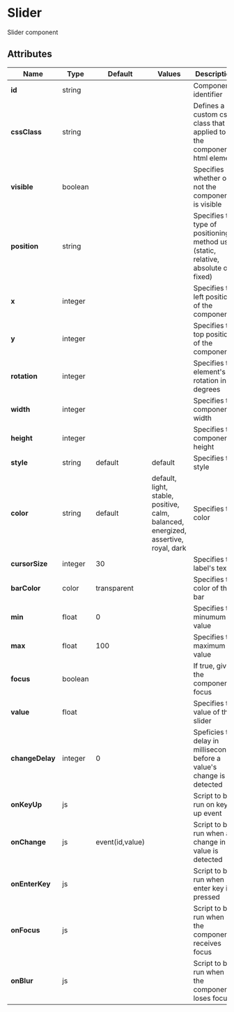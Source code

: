 
# Slider

Slider component
## Attributes

|Name|Type|Default|Values|Description|
|---|---|---|---|---|
|**id**|string|||Component identifier|
|**cssClass**|string|||Defines a custom css class that is applied to the component's html element|
|**visible**|boolean|||Specifies whether or not the component is visible|
|**position**|string|||Specifies the type of positioning method used (static, relative, absolute or fixed)|
|**x**|integer|||Specifies the left position of the component|
|**y**|integer|||Specifies the top position of the component|
|**rotation**|integer|||Specifies the element's rotation in degrees|
|**width**|integer|||Specifies the component's width|
|**height**|integer|||Specifies the component's height|
|**style**|string|default|default|Specifies the style|
|**color**|string|default|default, light, stable, positive, calm, balanced, energized, assertive, royal, dark|Specifies the color|
|**cursorSize**|integer|30||Specifies the label's text|
|**barColor**|color|transparent||Specifies the color of the bar|
|**min**|float|0||Specifies the minumum value|
|**max**|float|100||Specifies the maximum value|
|**focus**|boolean|||If true, gives the component focus|
|**value**|float|||Specifies the value of the slider|
|**changeDelay**|integer|0||Speficies the delay in milliseconds before a value's change is detected|
|**onKeyUp**|js|||Script to be run on key up event|
|**onChange**|js|event(id,value)||Script to be run when a change in value is detected|
|**onEnterKey**|js|||Script to be run when enter key is pressed|
|**onFocus**|js|||Script to be run when the component receives focus|
|**onBlur**|js|||Script to be run when the component loses focus|

